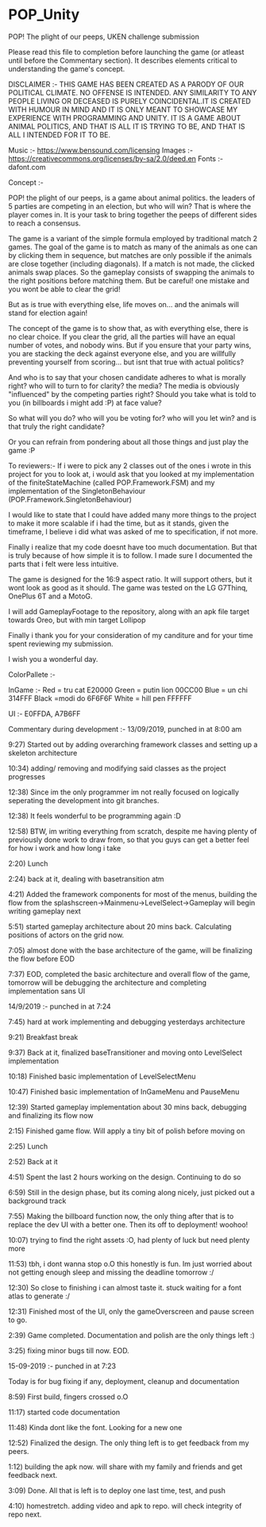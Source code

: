 # POP_Unity
POP! The plight of our peeps, UKEN challenge submission

Please read this file to completion before launching the game (or atleast until before the Commentary section). It describes 
elements critical to understanding the game's concept.

DISCLAIMER :- THIS GAME HAS BEEN CREATED AS A PARODY OF OUR POLITICAL CLIMATE. NO OFFENSE IS INTENDED. ANY SIMILARITY TO ANY PEOPLE LIVING OR DECEASED IS PURELY COINCIDENTAL.IT IS CREATED WITH HUMOUR IN MIND AND IT IS ONLY MEANT TO SHOWCASE MY EXPERIENCE WITH PROGRAMMING AND UNITY. IT IS A GAME ABOUT ANIMAL POLITICS, AND THAT IS ALL IT IS TRYING TO BE, AND THAT IS ALL I INTENDED FOR IT TO BE.

Music :- https://www.bensound.com/licensing
Images :- https://creativecommons.org/licenses/by-sa/2.0/deed.en
Fonts :- dafont.com


Concept :-

POP! the plight of our peeps, is a game about animal politics. the leaders of 5 parties are competing in an election, 
but who will win? That is where the player comes in. It is your task to bring together the peeps of different sides to 
reach a consensus.

The game is a variant of the simple formula employed by traditional match 2 games.
The goal of the game is to match as many of the animals as one can by clicking them in sequence, but matches are only 
possible if the animals are close together (including diagonals). If a match is not made, the clicked animals swap places.
So the gameplay consists of swapping the animals to the right positions before matching them. But be careful! one mistake 
and  you wont be able to clear the grid!

But as is true with everything else, life moves on... and the animals will stand for election again!

The concept of the game is to show that, as with everything else, there is no clear choice. If you clear the grid, all 
the parties will have an equal number of votes, and nobody wins. But if you ensure that your party wins, you are stacking 
the deck against everyone else, and you are willfully preventing yourself from scoring... but isnt that true with actual 
politics?

And who is to say that your chosen candidate adheres to what is morally right? who will to turn to for clarity? the media? 
The media is obviously "influenced" by the competing parties right? Should you take what is told to you (in billboards i 
might add :P) at face value?

So what will you do? who will you be voting for? who will you let win? and is that truly the right candidate?

Or you can refrain from pondering about all those things and just play the game :P


To reviewers:-
If i were to pick any 2 classes out of the ones i wrote in this project for you to look at, i would ask that you 
looked at my implementation of the finiteStateMachine (called POP.Framework.FSM<T>) and my implementation of the
SingletonBehaviour (POP.Framework.SingletonBehaviour<T>)

I would like to state that I could have added many more things to the project to make it more scalable if i had the 
time, but as it stands, given the timeframe, I believe i did what was asked of me to specification, if not more.

Finally i realize that my code doesnt have too much documentation. But that is truly because of how simple it is to follow.
I made sure I documented the parts that i felt were less intuitive.

The game is designed for the 16:9 aspect ratio. It will support others, but it wont look as good as it should. The game was tested on the LG G7Thinq, OnePlus 6T and a MotoG. 

I will add GameplayFootage to the repository, along with an apk file target towards Oreo, but with min target Lollipop

Finally i thank you for your consideration of my canditure and for your time spent reviewing my submission.

I wish you a wonderful day.


ColorPallete :-

InGame :-
Red = tru cat E20000
Green = putin lion 00CC00
Blue = un chi 314FFF
Black =modi do 6F6F6F
White = hill pen FFFFFF

UI :-
E0FFDA, A7B6FF


Commentary during development :- 13/09/2019, punched in at 8:00 am

9:27) Started out by adding overarching framework classes and setting up a skeleton architecture

10:34) adding/ removing and modifying said classes as the project progresses

12:38) Since im the only programmer im not really focused on logically seperating the development into git branches. 

12:38) It feels wonderful to be programming again :D

12:58) BTW, im writing everything from scratch, despite me having plenty of previously done work to draw from, so
that you guys can get a better feel for how i work and how long i take

2:20) Lunch

2:24) back at it, dealing with basetransition atm

4:21) Added the framework components for most of the menus, building the flow from the splashscreen->Mainmenu->LevelSelect->Gameplay
will begin writing gameplay next

5:51) started gameplay architecture about 20 mins back. Calculating positions of actors on the grid now.

7:05) almost done with the base architecture of the game, will be finalizing the flow before EOD

7:37) EOD, completed the basic architecture and overall flow of the game, tomorrow will be debugging the architecture and completing implementation sans UI


14/9/2019 :- punched in at 7:24

7:45) hard at work implementing and debugging yesterdays architecture

9:21) Breakfast break

9:37) Back at it, finalized baseTransitioner and moving onto LevelSelect implementation

10:18) Finished basic implementation of LevelSelectMenu

10:47) Finished basic implementation of InGameMenu and PauseMenu

12:39) Started gameplay implementation about 30 mins back, debugging and finalizing its flow now

2:15) Finished game flow. Will apply a tiny bit of polish before moving on

2:25) Lunch

2:52) Back at it

4:51) Spent the last 2 hours working on the design. Continuing to do so

6:59) Still in the design phase, but its coming along nicely, just picked out a background track

7:55) Making the billboard function now, the only thing after that is to replace the dev UI with a better one.
Then its off to deployment! woohoo!

10:07) trying to find the right assets :O, had plenty of luck but need plenty more

11:53) tbh, i dont wanna stop o.O this honestly is fun. Im just worried about not getting enough sleep and missing the deadline tomorrow :/

12:30) So close to finishing i can almost taste it. stuck waiting for a font atlas to generate :/

12:31) Finished most of the UI, only the gameOverscreen and pause screen to go.

2:39) Game completed. Documentation and polish are the only things left :)

3:25) fixing minor bugs till now. EOD.


15-09-2019 :- punched in at 7:23

Today is for bug fixing if any, deployment, cleanup and documentation

8:59) First build, fingers crossed o.O

11:17) started code documentation

11:48) Kinda dont like the font. Looking for a new one

12:52) Finalized the design. The only thing left is to get feedback from my peers.

1:12) building the apk now. will share with my family and friends and get feedback next.

3:09) Done. All that is left is to deploy one last time, test, and push

4:10) homestretch. adding video and apk to repo. will check integrity of repo next.
